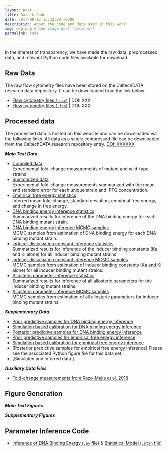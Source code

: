 ```yaml
---
layout: post
title: Data & Code
date: 2017-09-12 13:32:20 +0300
description: About the code and data used in this work
img: seg.png # Add image post (optional)
permalink: code
---
```


---
In the interest of transparency, we have made the raw data, preprocessed data,
and relevant Python code files available for download. 

## Raw Data
The raw flow cytometry files have been stored on the CaltechDATA research data
depository. It can be downloaded from the link below:

* [Flow cytometry files (`.csv`)]() \| DOI: XXX
* [Flow cytometry files (`.fcs`)]() \| DOI: XXX

## Processed data
The processed data is hosted on this website and can be downloaded via the
following links. All data as a single compressed file can be downloaded from the
CaltechDATA research repository entry. [DOI: XXXXXX]()

***Main Text Data***
* [Compiled data](data/Chure2019_mutants_compiled_data.csv)<br/>
  Experimental fold-change measurements of mutant and wild-type strains
* [Summarized data](data/Chure2019_mutants_summarized_data.csv)<br/>
  Experimental fold-change measurements summarized with the mean and standard
  error for each unique strain and IPTG concentration.
* [Empirical free energy statistics](data/Chure2019_empirical_F_statistics.csv)<br/>
  Inferred mean fold-change, standard deviation, empirical free energy, and
  change in free energy. 
* [DNA binding energy inference  statistics](data/Chure2019_DNA_binding_energy_summary.csv)<br/>
  Summarized results for inference of the DNA binding energy for each DNA
  binding mutant strain.
* [DNA binding energy inference MCMC samples](data/Chure2019_DNA_binding_energy_samples.csv)<br/> 
  MCMC samples from estimation of DNA binding energy for each DNA binding
  mutant strain.
* [Inducer dissociation constant inference statistics](data/Chure2019_KaKi_only_summary.csv)<br/> 
  Summarized results for inference of the inducer binding constants (Ka and
  Ki alone) for all inducer binding mutant strains.
* [Inducer dissociation constant inference MCMC samples](data/Chure2019_KaKi_only_samples.csv)  
  MCMC samples from estimation of inducer binding constants (Ka and Ki alone) for all inducer binding mutant strains.
* [Allosteric parameter inference statistics](data/Chure2019_KaKi_epAI_summary.csv)<br/>
  Summarized results for inference of all allosteric parameters for the inducer
  binding mutant strains.
* [Allosteric parameter inference MCMC samples](data/Chure2019_KaKi_epAI_samples.csv)<br/>
  MCMC samples from estimation of all allosteric parameters for inducer binding
  mutant strains.

***Supplementary Data***
* [Prior predictive samples for DNA binding energy inference](data/Chure2019_DNA_binding_energy_prior_predictive.csv)
* [Simulation based calibration for DNA binding energy inference](data/Chure2019_DNA_binding_energy_sbc.csv)
* [Posterior predictive samples for DNA binding energy inference](data/Chure2019_DNA_binding_energy_posterior_predictive.csv)
* [Prior predictive samples for empirical free energy inference](data/Chure2019_empirical_F_prior_predictive.csv)
* [Simulation based calibration for empirical free energy inference](data/Chure2019_empirical_F_sbc.csv)
* [Posterior predictive samples for empirical free energy inference]
  Please see the associated Python figure file for this data set.
* [Simulated and inferred data ]

***Auxiliary Data Files***
* [Fold-change measurements from Razo-Mejia et al. 2018](data/RazoMejia_2018.csv)


## Figure Generation
***Main Text Figures***

***Supplementary Figures***

## Parameter Inference Code
* [Inference of DNA Binding Energy (`.py` file)]() & [Statistical Model (`.stan` file)]()

